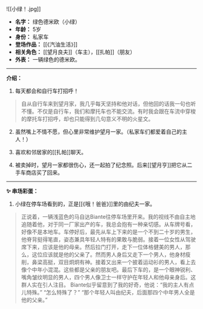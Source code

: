 
![[小绿！.jpg]]

- **名字：** 绿色德米欧（小绿）
- **年龄：** 5岁
- **身份：** 私家车
- **登场作品：** [[《汽油生活》]]
- **相关角色：** [[望月良夫]]（车主），[[扎帕]]（朋友）
- **外表：** 一辆绿色的德米欧。

---

**介绍：** 

1. 每天都会和自行车打招呼！

> 自从自行车来到望月家，我几乎每天坚持和他对话，但他回的话我一句也听不懂。不仅是自行车，我们和摩托车也不能交流。有时我会跟在车流中穿梭的摩托车打招呼，却也只能得到几句意义不明的火星文。

2. 虽然嘴上不情不愿，但心里非常维护望月一家。（私家车们都爱着自己的主人！）

2. 喜欢和邻居家的[[扎帕]]聊天。

3. 被卖掉时，望月一家都很伤心，还一起拍了纪念照。后来[[望月亨]]把它从二手车商店买了回来。

---


**✨ 串场彩蛋：** 

1. 小绿在停车场看到的，正是[[《哦！爸爸》]]里的由纪夫一家。

> 正说着，一辆浅蓝色的马自达Biante往停车场里开来。我的视线不由自主地追随着他，对于同一厂家出产的车，我总会抱有一种亲切感。从车牌号看，好像不是本地车。车停好后，最先从车上下来的是一个不到二十岁的男生，他脊背挺得笔直，姿态兼具年轻人特有的果敢与脆弱。接着一位女性从驾驶席下来，应该是他的母亲。然后拉门打开，走下一位体格健美的男人，那么，这位应该就是他的父亲了。然而男人身后又走下一个男人，他身材瘦削，鼻梁高挺，双目炯炯有神。接着又出来一个披着运动衫的男人，看上去像个中年小混混。这些都是父亲的朋友吧。最后下车的，是一个眼神锐利、嘴角皱纹明显的男人，四个男人像卫士一样守护在年轻人和他母亲身后。这群人实在引人注目。
> Biante似乎留意到了我的好奇，他说：“我的主人有点儿特殊。”
> “怎么特殊了？”
> “那个年轻人叫由纪夫，后面那四个中年男人全是他的父亲。”